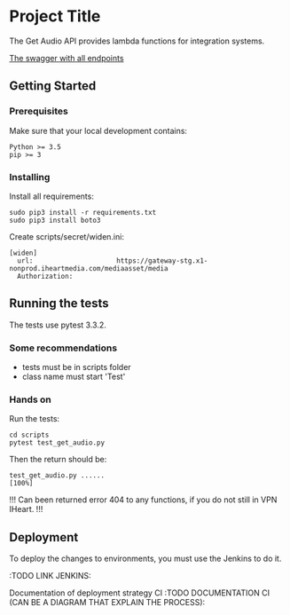 # Project Title

The Get Audio API provides lambda functions for integration systems.

[The swagger with all endpoints](https://app.swaggerhub.com/apis/iheartmedia/mrmasterservice/1.0.0#/bms/getAudio)
 

## Getting Started

### Prerequisites

Make sure that your local development contains:

```
Python >= 3.5
pip >= 3
```

### Installing

Install all requirements: 

```
sudo pip3 install -r requirements.txt
sudo pip3 install boto3
```

Create scripts/secret/widen.ini:

```
[widen]
  url:                     https://gateway-stg.x1-nonprod.iheartmedia.com/mediaasset/media
  Authorization: 
```

## Running the tests

The tests use pytest 3.3.2. 

### Some recommendations

- tests must be in scripts folder
- class name must start 'Test'

### Hands on

Run the tests:

```
cd scripts
pytest test_get_audio.py
```

Then the return should be:

```
test_get_audio.py ......                                                                 [100%]
```

!!! Can been returned error 404 to any functions, if you do not still in VPN IHeart. !!!


## Deployment

To deploy the changes to environments, you must use the Jenkins to do it.

:TODO LINK JENKINS:

Documentation of deployment strategy CI
:TODO DOCUMENTATION CI (CAN BE A DIAGRAM THAT EXPLAIN THE PROCESS):
